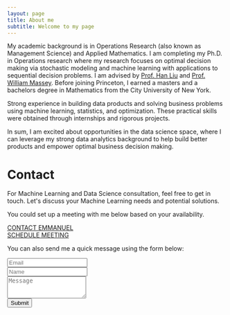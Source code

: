 ```yaml
---
layout: page
title: About me
subtitle: Welcome to my page
---
```


My academic background is in Operations Research (also known as Management Science) and Applied Mathematics. I am completing my Ph.D. in Operations research where my research focuses on optimal decision making via stochastic modeling and machine learning with applications to sequential decision problems. I am advised by <a href="http://magics.cs.northwestern.edu/people.html" target="_blank">Prof. Han Liu</a> and <a href="https://wmassey.princeton.edu/" target="_blank">Prof. William Massey</a>. Before joining Princeton, I earned a masters and a bachelors degree in Mathematics from the City University of New York.

Strong experience in building data products and solving business problems using machine learning, statistics, and optimization. These practical skills were obtained through internships and rigorous projects.

In sum, I am excited about opportunities in the data science space, where I can leverage my strong data analytics background to help build better products and empower optimal business decision making.

<div id="contactme-section">
<h1 id="contact">Contact</h1>

<p> For Machine Learning and Data Science consultation, feel free to get in touch. Let's discuss your Machine Learning needs and potential solutions. </p>

<p>You could set up a meeting with me below based on your availability. </p>

<div id="services">
<a href="http://eekwedike.github.io/contact" class="contact-me-btn actionbtn">
<span class="fa fa-envelope-o" aria-hidden="true"></span>
CONTACT EMMANUEL
</a>
<div class="btns-sep"></div>
<a href="https://calendly.com/viraldatasolutions/30min" class="schedule-btn actionbtn">
<span class="fa fa-calendar-check-o" aria-hidden="true"></span>
SCHEDULE MEETING
</a>
</div>


<form action="https://formspree.io/mvobeyer" method="POST" class="form" id="contact-form">
  <p>You can also send me a quick message using the form below:</p>
  <div class="row">
    <div class="col-xs-6">
      <input type="email" name="_replyto" class="form-control input-lg" placeholder="Email" title="Email">
    </div>
    <div class="col-xs-6">
      <input type="text" name="name" class="form-control input-lg" placeholder="Name" title="Name">
    </div>
  </div>
  <input type="hidden" name="_subject" value="New submission from eekwedike.github.io">
  <textarea type="text" name="content" class="form-control input-lg" placeholder="Message" title="Message" required="required" rows="3"></textarea>
  <input type="text" name="_gotcha" style="display:none">
  <input type="hidden" name="_next" value="?message=Your message was sent successfully, thanks!" />
  
  <br>
  <button type="submit" class="btn btn-lg btn-primary">Submit</button>
</form>

</div>


